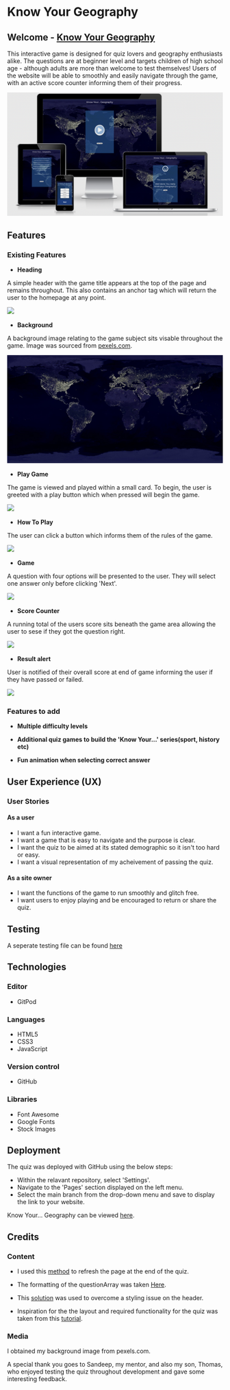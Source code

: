 # Know Your Geography

## Welcome - [Know Your Geography](https://jamitag.github.io/Know-Your-Geography/)
This interactive game is designed for quiz lovers and geography enthusiasts alike. The questions are at beginner level and targets children of high school age - although adults are more than welcome to test themselves!
Users of the website will be able to smoothly and easily navigate through the game, with an active score counter informing them of their progress.

 <img src="assets/images/amiresponsive.png">

## Features

### Existing Features

- __Heading__

A simple header with the game title appears at the top of the page and remains throughout. This also contains an anchor tag which will return the user to the homepage at any point.

<img src="assets/images/homepage.png">

- __Background__

A background image relating to the game subject sits visable throughout the game. Image was sourced from [pexels.com](https://www.pexels.com/).

<img src="assets/images/earth-background.png">

- __Play Game__

The game is viewed and played within a small card. To begin, the user is greeted with a play button which when pressed will begin the game.

<img src="assets/images/homepage-play.png">

- __How To Play__

The user can click a button which informs them of the rules of the game.

<img src="assets/images/instructions.png">

- __Game__

A question with four options will be presented to the user. They will select one answer only before clicking 'Next'.

<img src="assets/images/gameplay.png">

- __Score Counter__

A running total of the users score sits beneath the game area allowing the user to sese if they got the question right.

<img src="assets/images/score-counter.png">

- __Result alert__

User is notified of their overall score at end of game informing the user if they have passed or failed.

<img src="assets/images/result-page.png">

### Features to add

- __Multiple difficulty levels__

- __Additional quiz games to build the 'Know Your...' series(sport, history etc)__

- __Fun animation when selecting correct answer__

## User Experience (UX)

### User Stories

#### As a user

- I want a fun interactive game.
- I want a game that is easy to navigate and the purpose is clear.
- I want the quiz to be aimed at its stated demographic so it isn't too hard or easy.
- I want a visual representation of my acheivement of passing the quiz.

#### As a site owner

- I want the functions of the game to run smoothly and glitch free.
- I want users to enjoy playing and be encouraged to return or share the quiz.

## Testing

A seperate testing file can be found [here]()

## Technologies

### Editor
- GitPod

### Languages
- HTML5
- CSS3
- JavaScript


### Version control
- GitHub


### Libraries
- Font Awesome
- Google Fonts
- Stock Images

## Deployment
The quiz was deployed with GitHub using the below steps:

- Within the relavant repository, select 'Settings'.
- Navigate to the 'Pages' section displayed on the left menu.
- Select the main branch from the drop-down menu and save to display the link to your website.

Know Your... Geography can be viewed [here]("https://jamitag.github.io/Know-Your-Geography/").

## Credits

### Content

- I used this [method]("https://stackoverflow.com/questions/3715047/how-to-reload-a-page-using-javascript") to refresh the page at the end of the quiz.

- The formatting of the questionArray was taken [Here](https://www.sitepoint.com/simple-javascript-quiz/).

- This [solution](https://stackoverflow.com/questions/2789703/remove-blue-underline-from-link) was used to overcome a styling issue on the header.

- Inspiration for the the layout and required functionality for the quiz was taken from this [tutorial](https://www.youtube.com/watch?v=riDzcEQbX6k).


### Media

I obtained my background image from pexels.com.

A special thank you goes to Sandeep, my mentor, and also my son, Thomas, who enjoyed testing the quiz throughout development and gave some interesting feedback.
